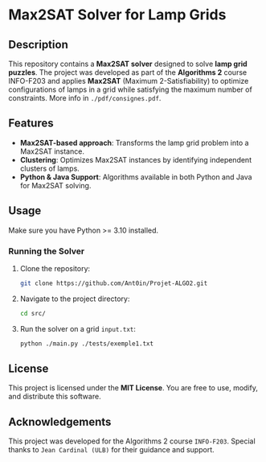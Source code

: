 # Max2SAT Solver for Lamp Grids

## Description

This repository contains a **Max2SAT solver** designed to solve **lamp grid puzzles**. The project was developed as part of the **Algorithms 2** course INFO-F203 and applies **Max2SAT** (Maximum 2-Satisfiability) to optimize configurations of lamps in a grid while satisfying the maximum number of constraints. More info in `./pdf/consignes.pdf`.

## Features

- **Max2SAT-based approach**: Transforms the lamp grid problem into a Max2SAT instance.
- **Clustering**: Optimizes Max2SAT instances by identifying independent clusters of lamps.
- **Python & Java Support**: Algorithms available in both Python and Java for Max2SAT solving.

## Usage

Make sure you have Python >= 3.10 installed.


### Running the Solver

1. Clone the repository:

   ```bash
   git clone https://github.com/Ant0in/Projet-ALGO2.git
   ```

2. Navigate to the project directory:

   ```bash
   cd src/
   ```

3. Run the solver on a grid `input.txt`:

   ```bash
   python ./main.py ./tests/exemple1.txt
   ```

## License

This project is licensed under the **MIT License**. You are free to use, modify, and distribute this software.

## Acknowledgements

This project was developed for the Algorithms 2 course `INFO-F203`. Special thanks to `Jean Cardinal (ULB)` for their guidance and support.

